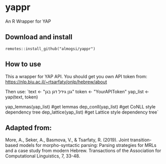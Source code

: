 # yappr
An R Wrapper for YAP

## Download and install
`remotes::install_github("almogsi/yappr")`

## How to use
This a wrapper for YAP API. You should get you own API token from:
https://nlp.biu.ac.il/~rtsarfaty/onlp/hebrew/about

Then use:
`text <- "גנן גידל דגן בגן"
token <- "YourAPIToken"
yap_list <- yap(text, token)

yap_lemmas(yap_list) #get lemmas
dep_conll(yap_list) #get CoNLL style dependency tree
dep_lattice(yap_list) #get Lattice style dependency tree`


## Adapted from:

More, A., Seker, A., Basmova, V., & Tsarfaty, R. (2019). Joint transition-based models for morpho-syntactic parsing: Parsing strategies for MRLs and a case study from modern Hebrew. Transactions of the Association for Computational Linguistics, 7, 33-48.
